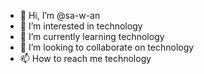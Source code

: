 - 👋 Hi, I’m @sa-w-an
- 👀 I’m interested in technology
- 🌱 I’m currently learning technology
- 💞️ I’m looking to collaborate on technology
- 📫 How to reach me technology

<!---
sa-w-an/sa-w-an is a ✨ special ✨ repository because its `README.md` (this file) appears on your GitHub profile.
You can click the Preview link to take a look at your changes.
--->
